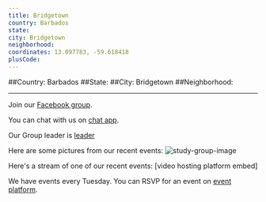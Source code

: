 ```yaml
---
title: Bridgetown
country: Barbados
state: 
city: Bridgetown
neighborhood: 
coordinates: 13.097783, -59.618418
plusCode:
---
```


##Country: Barbados
##State: 
##City: Bridgetown
##Neighborhood: 
*****
Join our [Facebook group](https://www.facebook.com/groups/free.code.camp.barbados).

You can chat with us on [chat app]().

Our Group leader is [leader]()

Here are some pictures from our recent events:
![study-group-image]()

Here's a stream of one of our recent events:
[video hosting platform embed]

We have events every Tuesday. You can RSVP for an event on [event platform]().
